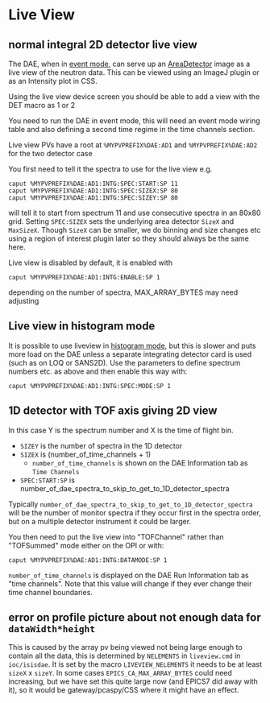 # Live View

## normal integral 2D detector live view
 
The DAE, when in [event mode](#dae_event_histogram_modes), can serve up an [AreaDetector](https://github.com/areaDetector/ADCore) image as a live view of the neutron data. This can be viewed using an ImageJ plugin or as an Intensity plot in CSS.

Using the live view device screen you should be able to add a view with the DET macro as 1 or 2

You need to run the DAE in event mode, this will need an event mode wiring table and also defining a second time regime in the time channels section. 
 
Live view PVs have a root at `%MYPVPREFIX%DAE:AD1` and `%MYPVPREFIX%DAE:AD2` for the two detector case

You first need to tell it the spectra to use for the live view e.g.
```
caput %MYPVPREFIX%DAE:AD1:INTG:SPEC:START:SP 11
caput %MYPVPREFIX%DAE:AD1:INTG:SPEC:SIZEX:SP 80
caput %MYPVPREFIX%DAE:AD1:INTG:SPEC:SIZEY:SP 80
```
will tell it to start from spectrum 11 and use consecutive spectra in an 80x80 grid. Setting `SPEC:SIZEX` sets the underlying area detector `SizeX` and `MaxSizeX`. Though `SizeX` can be smaller, we do binning and size changes etc using a region of interest plugin later so they should always be the same here. 

Live view is disabled by default, it is enabled with
```
caput %MYPVPREFIX%DAE:AD1:INTG:ENABLE:SP 1
```
depending on the number of spectra, MAX_ARRAY_BYTES may need adjusting

## Live view in histogram mode

It is possible to use liveview in [histogram mode](#dae_event_histogram_modes), but this is slower and puts more load on the DAE unless a separate integrating detector card is used (such as on LOQ or SANS2D). Use the parameters to define spectrum numbers etc. as above and then enable this way with:
```  
caput %MYPVPREFIX%DAE:AD1:INTG:SPEC:MODE:SP 1
```

## 1D detector with TOF axis giving 2D view

In this case Y is the spectrum number and X is the time of flight bin. 

* `SIZEY` is the number of spectra in the 1D detector
* `SIZEX` is (number_of_time_channels + 1)  
    - `number_of_time_channels` is shown on the DAE Information tab as `Time Channels`
* `SPEC:START:SP` is number_of_dae_spectra_to_skip_to_get_to_1D_detector_spectra

Typically `number_of_dae_spectra_to_skip_to_get_to_1D_detector_spectra` will be the number of monitor spectra if they occur first in the spectra order, but on a multiple detector instrument it could be larger.  

You then need to put the live view into "TOFChannel" rather than "TOFSummed" mode either on the OPI or with:
```
caput %MYPVPREFIX%DAE:AD1:INTG:DATAMODE:SP 1
```
`number_of_time_channels` is displayed on the DAE Run Information tab as "time channels". Note that this value will change if they ever change their time channel boundaries.     

## error on profile picture about not enough data for `dataWidth*height`

This is caused by the array pv being viewed not being large enough to contain all the data, this is determined by `NELEMENTS` in `liveview.cmd` in `ioc/isisdae`. It is set by the macro `LIVEVIEW_NELEMENTS` it needs to be at least `sizeX` x `sizeY`. In some cases `EPICS_CA_MAX_ARRAY_BYTES` could need increasing, but we have set this quite large now (and EPICS7 did away with it), so it would be gateway/pcaspy/CSS where it might have an effect. 